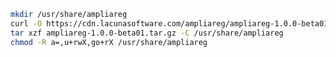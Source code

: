 ﻿```sh
mkdir /usr/share/ampliareg
curl -O https://cdn.lacunasoftware.com/ampliareg/ampliareg-1.0.0-beta01.tar.gz
tar xzf ampliareg-1.0.0-beta01.tar.gz -C /usr/share/ampliareg
chmod -R a=,u+rwX,go+rX /usr/share/ampliareg
```
